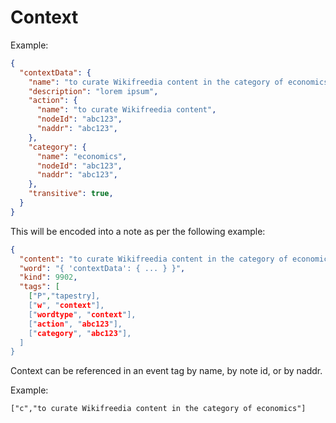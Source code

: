 Context
=====

Example:

```json
{
  "contextData": {
    "name": "to curate Wikifreedia content in the category of economics",
    "description": "lorem ipsum",
    "action": {
      "name": "to curate Wikifreedia content",
      "nodeId": "abc123",
      "naddr": "abc123",
    },
    "category": {
      "name": "economics",
      "nodeId": "abc123",
      "naddr": "abc123",
    },
    "transitive": true, 
  }
}
```

This will be encoded into a note as per the following example:

```json
{
  "content": "to curate Wikifreedia content in the category of economics",
  "word": "{ 'contextData': { ... } }",
  "kind": 9902,
  "tags": [
    ["P","tapestry],
    ["w", "context"],
    ["wordtype", "context"],
    ["action", "abc123"],
    ["category", "abc123"],
  ]
}
```

Context can be referenced in an event tag by name, by note id, or by naddr.

Example:

`["c","to curate Wikifreedia content in the category of economics"]`
